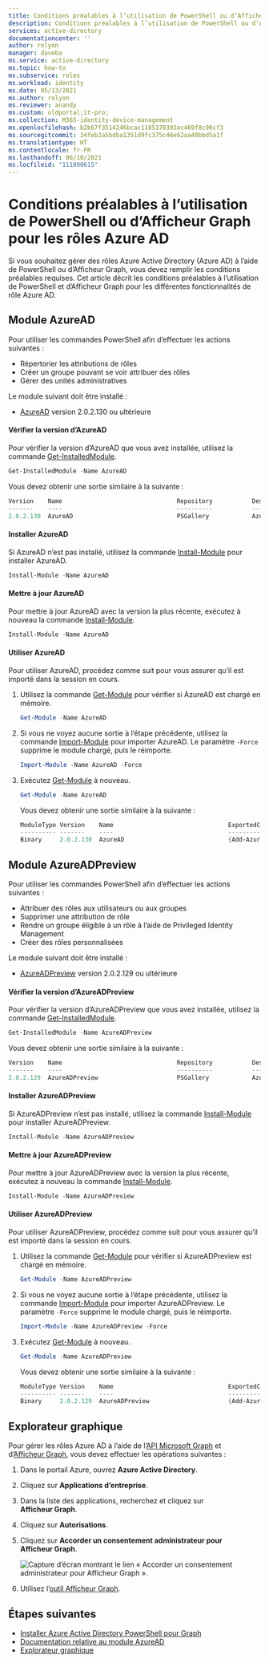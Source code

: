 ```yaml
---
title: Conditions préalables à l’utilisation de PowerShell ou d’Afficheur Graph pour les rôles Azure AD – Azure Active Directory
description: Conditions préalables à l’utilisation de PowerShell ou d’Afficheur Graph pour les rôles Azure Active Directory.
services: active-directory
documentationcenter: ''
author: rolyon
manager: daveba
ms.service: active-directory
ms.topic: how-to
ms.subservice: roles
ms.workload: identity
ms.date: 05/13/2021
ms.author: rolyon
ms.reviewer: anandy
ms.custom: oldportal;it-pro;
ms.collection: M365-identity-device-management
ms.openlocfilehash: b2b67f3514246bcac1185370393ac469f8c96cf3
ms.sourcegitcommit: 34feb2a5bdba1351d9fc375c46e62aa40bbd5a1f
ms.translationtype: HT
ms.contentlocale: fr-FR
ms.lasthandoff: 06/10/2021
ms.locfileid: "111890615"
---
```

# <a name="prerequisites-to-use-powershell-or-graph-explorer-for-azure-ad-roles"></a>Conditions préalables à l’utilisation de PowerShell ou d’Afficheur Graph pour les rôles Azure AD

Si vous souhaitez gérer des rôles Azure Active Directory (Azure AD) à l’aide de PowerShell ou d’Afficheur Graph, vous devez remplir les conditions préalables requises. Cet article décrit les conditions préalables à l’utilisation de PowerShell et d’Afficheur Graph pour les différentes fonctionnalités de rôle Azure AD.

## <a name="azuread-module"></a>Module AzureAD

Pour utiliser les commandes PowerShell afin d’effectuer les actions suivantes :

- Répertorier les attributions de rôles
- Créer un groupe pouvant se voir attribuer des rôles
- Gérer des unités administratives

Le module suivant doit être installé :

- [AzureAD](https://www.powershellgallery.com/packages/AzureAD) version 2.0.2.130 ou ultérieure


#### <a name="check-azuread-version"></a>Vérifier la version d’AzureAD

Pour vérifier la version d’AzureAD que vous avez installée, utilisez la commande [Get-InstalledModule](/powershell/module/powershellget/get-installedmodule).

```powershell
Get-InstalledModule -Name AzureAD
```

Vous devez obtenir une sortie similaire à la suivante :

```powershell
Version    Name                                Repository           Description
-------    ----                                ----------           -----------
2.0.2.130  AzureAD                             PSGallery            Azure Active Directory V2 General Availability M...
```

#### <a name="install-azuread"></a>Installer AzureAD

Si AzureAD n’est pas installé, utilisez la commande [Install-Module](/powershell/module/powershellget/install-module) pour installer AzureAD.

```powershell
Install-Module -Name AzureAD
```

#### <a name="update-azuread"></a>Mettre à jour AzureAD

Pour mettre à jour AzureAD avec la version la plus récente, exécutez à nouveau la commande [Install-Module](/powershell/module/powershellget/install-module).

```powershell
Install-Module -Name AzureAD
```

#### <a name="use-azuread"></a>Utiliser AzureAD

Pour utiliser AzureAD, procédez comme suit pour vous assurer qu’il est importé dans la session en cours.

1. Utilisez la commande [Get-Module](/powershell/module/microsoft.powershell.core/get-module) pour vérifier si AzureAD est chargé en mémoire.

    ```powershell
    Get-Module -Name AzureAD
    ```

1. Si vous ne voyez aucune sortie à l’étape précédente, utilisez la commande [Import-Module](/powershell/module/microsoft.powershell.core/import-module) pour importer AzureAD. Le paramètre `-Force` supprime le module chargé, puis le réimporte.

    ```powershell
    Import-Module -Name AzureAD -Force
    ```

1. Exécutez [Get-Module](/powershell/module/microsoft.powershell.core/get-module) à nouveau.

    ```powershell
    Get-Module -Name AzureAD
    ```

    Vous devez obtenir une sortie similaire à la suivante :
    
    ```powershell
    ModuleType Version    Name                                ExportedCommands
    ---------- -------    ----                                ----------------
    Binary     2.0.2.130  AzureAD                             {Add-AzureADApplicationOwner, Add-AzureADDeviceRegisteredO...
    ```

## <a name="azureadpreview-module"></a>Module AzureADPreview

Pour utiliser les commandes PowerShell afin d’effectuer les actions suivantes :

- Attribuer des rôles aux utilisateurs ou aux groupes
- Supprimer une attribution de rôle
- Rendre un groupe éligible à un rôle à l’aide de Privileged Identity Management
- Créer des rôles personnalisées

Le module suivant doit être installé :

- [AzureADPreview](https://www.powershellgallery.com/packages/AzureADPreview) version 2.0.2.129 ou ultérieure


#### <a name="check-azureadpreview-version"></a>Vérifier la version d’AzureADPreview

Pour vérifier la version d’AzureADPreview que vous avez installée, utilisez la commande [Get-InstalledModule](/powershell/module/powershellget/get-installedmodule).

```powershell
Get-InstalledModule -Name AzureADPreview
```

Vous devez obtenir une sortie similaire à la suivante :

```powershell
Version    Name                                Repository           Description
-------    ----                                ----------           -----------
2.0.2.129  AzureADPreview                      PSGallery            Azure Active Directory V2 Preview Module. ...
```

#### <a name="install-azureadpreview"></a>Installer AzureADPreview

Si AzureADPreview n’est pas installé, utilisez la commande [Install-Module](/powershell/module/powershellget/install-module) pour installer AzureADPreview.

```powershell
Install-Module -Name AzureADPreview
```

#### <a name="update-azureadpreview"></a>Mettre à jour AzureADPreview

Pour mettre à jour AzureADPreview avec la version la plus récente, exécutez à nouveau la commande [Install-Module](/powershell/module/powershellget/install-module).

```powershell
Install-Module -Name AzureADPreview
```

#### <a name="use-azureadpreview"></a>Utiliser AzureADPreview

Pour utiliser AzureADPreview, procédez comme suit pour vous assurer qu’il est importé dans la session en cours.

1. Utilisez la commande [Get-Module](/powershell/module/microsoft.powershell.core/get-module) pour vérifier si AzureADPreview est chargé en mémoire.

    ```powershell
    Get-Module -Name AzureADPreview
    ```

1. Si vous ne voyez aucune sortie à l’étape précédente, utilisez la commande [Import-Module](/powershell/module/powershellget/import-module) pour importer AzureADPreview. Le paramètre `-Force` supprime le module chargé, puis le réimporte.

    ```powershell
    Import-Module -Name AzureADPreview -Force
    ```

1. Exécutez [Get-Module](/powershell/module/microsoft.powershell.core/get-module) à nouveau.

    ```powershell
    Get-Module -Name AzureADPreview
    ```

    Vous devez obtenir une sortie similaire à la suivante :
    
    ```powershell
    ModuleType Version    Name                                ExportedCommands
    ---------- -------    ----                                ----------------
    Binary     2.0.2.129  AzureADPreview                      {Add-AzureADAdministrativeUnitMember, Add-AzureADApplicati...
    ```

## <a name="graph-explorer"></a>Explorateur graphique

Pour gérer les rôles Azure AD à l’aide de l’[API Microsoft Graph](/graph/overview) et d’[Afficheur Graph](/graph/graph-explorer/graph-explorer-overview), vous devez effectuer les opérations suivantes :

1. Dans le portail Azure, ouvrez **Azure Active Directory**.

1. Cliquez sur **Applications d’entreprise**.

1. Dans la liste des applications, recherchez et cliquez sur **Afficheur Graph**.

1. Cliquez sur **Autorisations**.

1. Cliquez sur **Accorder un consentement administrateur pour Afficheur Graph**.

    ![Capture d’écran montrant le lien « Accorder un consentement administrateur pour Afficheur Graph ».](./media/prerequisites/select-graph-explorer.png)

1. Utilisez l’[outil Afficheur Graph](https://aka.ms/ge).

## <a name="next-steps"></a>Étapes suivantes

- [Installer Azure Active Directory PowerShell pour Graph](/powershell/azure/active-directory/install-adv2)
- [Documentation relative au module AzureAD](/powershell/module/azuread/)
- [Explorateur graphique](/graph/graph-explorer/graph-explorer-overview)
